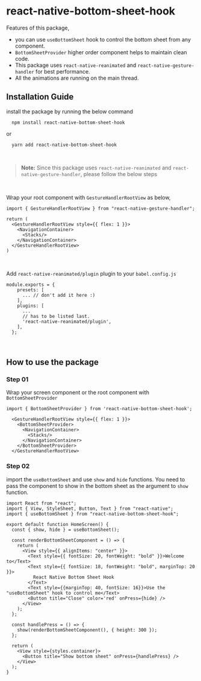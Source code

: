 # react-native-bottom-sheet-hook #

Features of this package,

- you can use ```useBottomSheet``` hook to control the bottom sheet from any component.
- ```BottomSheetProvider``` higher order component helps to maintain clean code.
- This package uses ```react-native-reanimated``` and ```react-native-gesture-handler``` for best performance.
- All the animations are running on the main thread.

## Installation Guide ##

install the package by running the below command
```
  npm install react-native-bottom-sheet-hook
```
or
```
  yarn add react-native-bottom-sheet-hook
```
<br>

> **Note:** Since this package uses ```react-native-reanimated``` and ```react-native-gesture-handler```, please follow the below steps

<br>

Wrap your root component with ```GestureHandlerRootView``` as below,

```
import { GestureHandlerRootView } from "react-native-gesture-handler";

return (
  <GestureHandlerRootView style={{ flex: 1 }}>  
    <NavigationContainer>
      <Stacks/>
    </NavigationContainer>
  </GestureHandlerRootView>
)
```

<br>


Add ```react-native-reanimated/plugin``` plugin to your ```babel.config.js```

```
module.exports = {
    presets: [
      ... // don't add it here :)
    ],
    plugins: [
      ...
      // has to be listed last.
      'react-native-reanimated/plugin',
    ],
  };
```

<br>

## How to use the package ##

### Step 01 ###

Wrap your screen component or the root component with ```BottomSheetProvider```

```
import { BottomSheetProvider } from 'react-native-bottom-sheet-hook';

  <GestureHandlerRootView style={{ flex: 1 }}>
    <BottomSheetProvider>
      <NavigationContainer>
        <Stacks/>
      </NavigationContainer>
    </BottomSheetProvider>
  </GestureHandlerRootView>

```

### Step 02 ###

import the ```useBottomSheet``` and use ```show``` and ```hide``` functions.
You need to pass the component to show in the bottom sheet as the argument to ```show``` function.

```
import React from "react";
import { View, StyleSheet, Button, Text } from "react-native";
import { useBottomSheet } from "react-native-bottom-sheet-hook";

export default function HomeScreen() {
  const { show, hide } = useBottomSheet();

  const renderBottomSheetComponent = () => {
    return (
      <View style={{ alignItems: "center" }}>
        <Text style={{ fontSize: 20, fontWeight: "bold" }}>Welcome to</Text>
        <Text style={{ fontSize: 18, fontWeight: "bold", marginTop: 20 }}>
          React Native Bottom Sheet Hook
        </Text>
        <Text style={{marginTop: 40, fontSize: 16}}>Use the "useBottomSheet" hook to control me</Text>
        <Button title="Close" color='red' onPress={hide} />
      </View>
    );
  };

  const handlePress = () => {
    show(renderBottomSheetComponent(), { height: 300 });
  };

  return (
    <View style={styles.container}>
      <Button title="Show bottom sheet" onPress={handlePress} />
    </View>
  );
}


```
